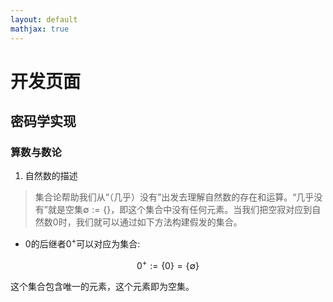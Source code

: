 ```yaml
---
layout: default
mathjax: true
---
```


# 开发页面

## 密码学实现

### 算数与数论

1. 自然数的描述

> 集合论帮助我们从“（几乎）没有”出发去理解自然数的存在和运算。“几乎没有”就是空集$`\emptyset :=\{\}`$，即这个集合中没有任何元素。当我们把空寂对应到自然数0时，我们就可以通过如下方法构建假发的集合。

+ 0的后继者$`0^+`$可以对应为集合:

```math
0^+:=\{0\}=\{\emptyset\}
```

这个集合包含唯一的元素，这个元素即为空集。
